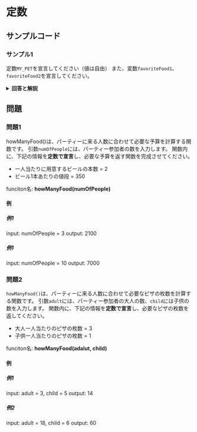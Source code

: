 
# 定数

## サンプルコード

### サンプル1

定数``MY_PET``を宣言してください（値は自由）
また、変数``favoriteFood1``、``favoriteFood2``を宣言してください。

<details><summary><b>回答と解説</b></summary>

#### 回答

```javascript
const MY_PET = "Dog";
let favoriteFood1 = "Bones"
let favoriteFood2 = "Meat"
```



#### 解説

``const``は読み取り専用、再代入ができない宣言方法です。
そのため、一度宣言した後に他のデータを再代入しようとした場合、エラーが発生します。

定数を上手に使っていくことで、あとから誤ってデータを変更してしまう。といったアクシデントをなくすことができます。

定数を宣言する際、変数名は「ローマ字の大文字」と「_」アンダーバーを使って宣言することが一般的です。

<br />

宣言時は、それが定数かどうかは``let``や``const``を見ればそれが「変数」か「定数」かわかります。

しかし、一度宣言してしまうと、その後は「変数名」のみを使ってデータを参照していきます。
結果、もし``let``などと同様に変数名をつけてしまうと、コードが長くなるにつれ、今使っている変数が「定数」か「変数」を瞬時に判断する術がありません。

そのため、定数は変数名に「すべて大文字」を使用して、それが「定数である」ことを見ただけで判断できるようにすることが一般的です。

</details>

## 問題

### 問題1

howManyFood()は、パーティーに来る人数に合わせて必要な予算を計算する関数です。
引数``numOfPeople``には、パーティー参加者の数を入力します。
関数内に、下記の情報を**定数で宣言**し、必要な予算を返す関数を完成させてください。

* 一人当たりに用意するビールの本数 = 2
* ビール1本あたりの値段 = 350

funciton名: **howManyFood(numOfPeople)**

#### 例

##### 例1

input: numOfPeople = 3
output: 2100

##### 例1

input: numOfPeople = 10
output: 7000

### 問題2

``howManyFood()``は、パーティーに来る人数に合わせて必要なピザの枚数を計算する関数です。
引数``adult``には、パーティー参加者の大人の数、``child``には子供の数を入力します。
関数内に、下記の情報を**定数で宣言**し、必要なピザの枚数を返してください。

* 大人一人当たりのピザの枚数 = 3
* 子供一人当たりのピザの枚数 = 1

funciton名: **howManyFood(adalut, child)**

#### 例

##### 例1

input: adult = 3, child = 5
output: 14

##### 例2

input: adult = 18, child = 6
output: 60

